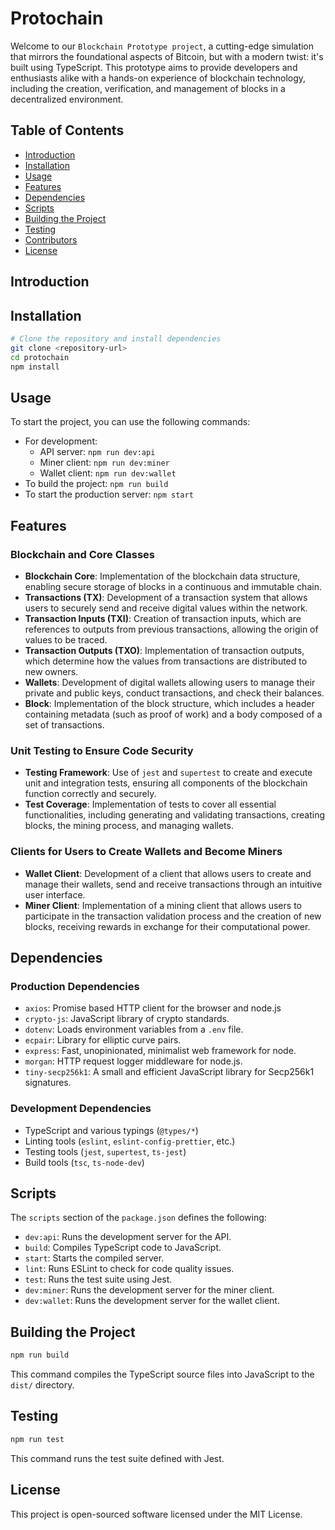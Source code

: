 # Protochain

Welcome to our `Blockchain Prototype project`, a cutting-edge simulation that mirrors the foundational aspects of Bitcoin, but with a modern twist: it's built using TypeScript. This prototype aims to provide developers and enthusiasts alike with a hands-on experience of blockchain technology, including the creation, verification, and management of blocks in a decentralized environment.
## Table of Contents

- [Introduction](#introduction)
- [Installation](#installation)
- [Usage](#usage)
- [Features](#features)
- [Dependencies](#dependencies)
- [Scripts](#scripts)
- [Building the Project](#building-the-project)
- [Testing](#testing)
- [Contributors](#contributors)
- [License](#license)

## Introduction

[//]: # (Provide a more detailed introduction to the project, its goals, and any relevant background information.)

## Installation

```bash
# Clone the repository and install dependencies
git clone <repository-url>
cd protochain
npm install
```

## Usage

To start the project, you can use the following commands:

- For development:
  - API server: `npm run dev:api`
  - Miner client: `npm run dev:miner`
  - Wallet client: `npm run dev:wallet`
- To build the project: `npm run build`
- To start the production server: `npm start`

## Features

### Blockchain and Core Classes

- **Blockchain Core**: Implementation of the blockchain data structure, enabling secure storage of blocks in a continuous and immutable chain.
- **Transactions (TX)**: Development of a transaction system that allows users to securely send and receive digital values within the network.
- **Transaction Inputs (TXI)**: Creation of transaction inputs, which are references to outputs from previous transactions, allowing the origin of values to be traced.
- **Transaction Outputs (TXO)**: Implementation of transaction outputs, which determine how the values from transactions are distributed to new owners.
- **Wallets**: Development of digital wallets allowing users to manage their private and public keys, conduct transactions, and check their balances.
- **Block**: Implementation of the block structure, which includes a header containing metadata (such as proof of work) and a body composed of a set of transactions.

### Unit Testing to Ensure Code Security

- **Testing Framework**: Use of `jest` and `supertest` to create and execute unit and integration tests, ensuring all components of the blockchain function correctly and securely.
- **Test Coverage**: Implementation of tests to cover all essential functionalities, including generating and validating transactions, creating blocks, the mining process, and managing wallets.

### Clients for Users to Create Wallets and Become Miners

- **Wallet Client**: Development of a client that allows users to create and manage their wallets, send and receive transactions through an intuitive user interface.
- **Miner Client**: Implementation of a mining client that allows users to participate in the transaction validation process and the creation of new blocks, receiving rewards in exchange for their computational power.

## Dependencies

### Production Dependencies

- `axios`: Promise based HTTP client for the browser and node.js
- `crypto-js`: JavaScript library of crypto standards.
- `dotenv`: Loads environment variables from a `.env` file.
- `ecpair`: Library for elliptic curve pairs.
- `express`: Fast, unopinionated, minimalist web framework for node.
- `morgan`: HTTP request logger middleware for node.js.
- `tiny-secp256k1`: A small and efficient JavaScript library for Secp256k1 signatures.

### Development Dependencies

- TypeScript and various typings (`@types/*`)
- Linting tools (`eslint`, `eslint-config-prettier`, etc.)
- Testing tools (`jest`, `supertest`, `ts-jest`)
- Build tools (`tsc`, `ts-node-dev`)

## Scripts

The `scripts` section of the `package.json` defines the following:

- `dev:api`: Runs the development server for the API.
- `build`: Compiles TypeScript code to JavaScript.
- `start`: Starts the compiled server.
- `lint`: Runs ESLint to check for code quality issues.
- `test`: Runs the test suite using Jest.
- `dev:miner`: Runs the development server for the miner client.
- `dev:wallet`: Runs the development server for the wallet client.

## Building the Project

```bash
npm run build
```

This command compiles the TypeScript source files into JavaScript to the `dist/` directory.

## Testing

```bash
npm run test
```

This command runs the test suite defined with Jest.


## License

This project is open-sourced software licensed under the MIT License.
